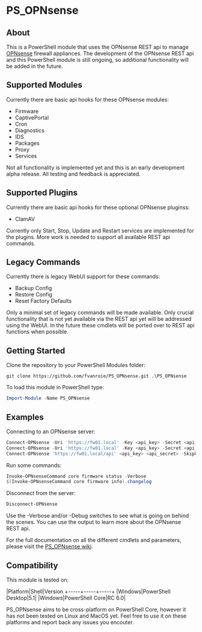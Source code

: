 # PS_OPNsense

## About
This is a PowerShell module that uses the OPNsense REST api to manage [OPNsense](https://opnsense.org/) firewall appliances.
The development of the OPNsense REST api and this PowerShell module is still ongoing, so additional functionality will be added in the future.

## Supported Modules
Currently there are basic api hooks for these OPNsense modules:
- Firmware
- CaptivePortal
- Cron
- Diagnostics
- IDS
- Packages
- Proxy
- Services

Not all functionality is implemented yet and this is an early development alpha release. All testing and feedback is appreciated.

## Supported Plugins
Currently there are basic api hooks for these optional OPNsense pluginss:
- ClamAV

Currently only Start, Stop, Update and Restart services are implemented for the plugins. More work is needed to support all available REST api commands.

## Legacy Commands
Currently there is legacy WebUI support for these commands:
- Backup Config
- Restore Config
- Reset Factory Defaults

Only a minimal set of legacy commands will be made available. Only crucial functionality that is not yet available via the REST api yet will be addressed using the WebUI. In the future these cmdlets will be ported over to REST api functions when possible.

## Getting Started
Clone the repository to your PowerShell Modules folder:
```git
git clone https://github.com/fvanroie/PS_OPNsense.git .\PS_OPNsense
```

To load this module in PowerShell type:
```powershell
Import-Module -Name PS_OPNsense
```

## Examples
Connecting to an OPNsense server:
```powershell
Connect-OPNsense -Uri 'https://fw01.local' -Key <api_key> -Secret <api_secret>
Connect-OPNsense -Uri 'https://fw01.local' -Key <api_key> -Secret <api_secret> -Verbose
Connect-OPNsense 'https://fw01.local/api' <api_key> <api_secret> -SkipCertificateCheck
```
Run some commands:
```powershell
Invoke-OPNsenseCommand core firmware status -Verbose
$(Invoke-OPNsenseCommand core firmware info).changelog
```
Disconnect from the server:
```powershell
Disconnect-OPNsense
```

Use the -Verbose and/or -Debug switches to see what is going on behind the scenes. You can use the output to learn more about the OPNsense REST api.

For the full documentation on all the different cmdlets and parameters, please visit the [PS_OPNsense wiki](https://github.com/fvanroie/PS_OPNsense//wiki/).

## Compatibility
This module is tested on:

|Platform|Shell|Version
+-----+-----+-----+
|Windows|PowerShell Desktop|5.1|
|Windows|PowerShell Core|RC 6.0|

PS_OPNsense aims to be cross-platform on PowerShell Core, however it has not been tested on Linux and MacOS yet.
Feel free to use it on these platforms and report back any issues you encouter.